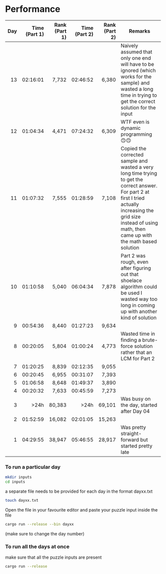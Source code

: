 # Performance
| Day | Time (Part 1) | Rank (Part 1) | Time (Part 2) | Rank (Part 2) | Remarks |
|----:|--------------:|--------------:|--------------:|--------------:|---------|
| 13  | 02:16:01      | 7,732         | 02:46:52      | 6,380         | Naively assumed that only one end will have to be ignored (which works for the sample) and wasted a long time in trying to get the correct solution for the input |
| 12  | 01:04:34      | 4,471         | 07:24:32      | 6,309         | WTF even is dynamic programming 🙃🙃 |
| 11  | 01:07:32      | 7,555         | 01:28:59      | 7,108         | Copied the corrected sample and wasted a very long time trying to get the correct answer. For part 2 at first I tried actually increasing the grid size instead of using math, then came up with the math based solution |
| 10  | 01:10:58      | 5,040         | 06:04:34      | 7,878         | Part 2 was rough, even after figuring out that shoelace algorithm could be used I wasted way too long in coming up with another kind of solution |
| 9   | 00:54:36      | 8,440         | 01:27:23      | 9,634         ||
| 8   | 00:20:05      | 5,804         | 01:00:24      | 4,773         | Wasted time in finding a brute-force solution rather that an LCM for Part 2|
| 7   | 01:20:25      | 8,839         | 02:12:35      | 9,055         ||
| 6   | 00:20:45      | 6,955         | 00:31:07      | 7,393         ||
| 5   | 01:06:58      | 8,648         | 01:49:37      | 3,890         ||
| 4   | 00:20:32      | 7,633         | 00:45:59      | 7,273         ||
| 3   | >24h          | 80,383        | >24h          | 69,101        | Was busy on the day, started after Day 04 |
| 2   | 01:52:59      | 16,082        | 02:01:05      | 15,263        ||
| 1   | 04:29:55      | 38,947        | 05:46:55      | 28,917        | Was pretty straight-forward but started pretty late|

### To run a particular day
```bash 
mkdir inputs
cd inputs
```
a separate file needs to be provided for each day in the format dayxx.txt
```bash 
touch dayxx.txt
```
Open the file in your favourite editor and paste your puzzle input inside the file
```bash
cargo run --release --bin dayxx
```
(make sure to change the day number)
<br>
### To run all the days at once
make sure that all the puzzle inputs are present
```bash
cargo run --release
```
